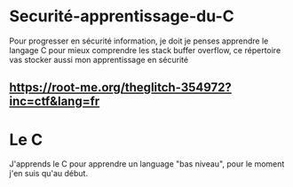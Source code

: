 # Securité-apprentissage-du-C
Pour progresser en sécurité information, je doit je penses apprendre le langage C pour mieux comprendre les stack buffer overflow, ce répertoire vas stocker aussi mon apprentissage en sécurité
## https://root-me.org/theglitch-354972?inc=ctf&lang=fr

# Le C
J'apprends le C pour apprendre un language "bas niveau", pour le moment j'en suis qu'au début.

